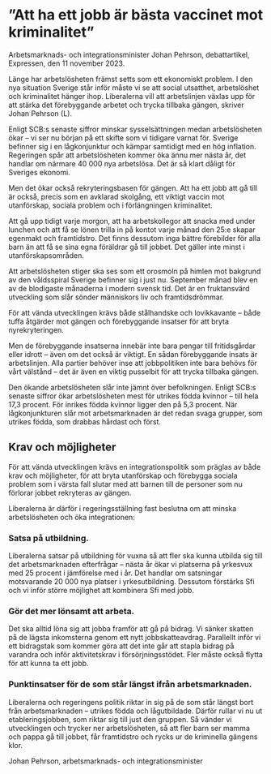 # ”Att ha ett jobb är bästa vaccinet mot kriminalitet”

Arbetsmarknads\- och integrationsminister Johan Pehrson, debattartikel, Expressen, den 11 november 2023\.


Länge har arbetslösheten främst setts som ett ekonomiskt problem. I den nya situation Sverige står inför måste vi se att social utsatthet, arbetslöshet och kriminalitet hänger ihop. Liberalerna vill att arbetslinjen växlas upp för att stärka det förebyggande arbetet och trycka tillbaka gängen, skriver Johan Pehrson (L).

Enligt SCB:s senaste siffror minskar sysselsättningen medan arbetslösheten ökar – vi ser nu början på ett skifte som vi tidigare varnat för. Sverige befinner sig i en lågkonjunktur och kämpar samtidigt med en hög inflation. Regeringen spår att arbetslösheten kommer öka ännu mer nästa år, det handlar om närmare 40 000 nya arbetslösa. Det är så klart dåligt för Sveriges ekonomi.

Men det ökar också rekryteringsbasen för gängen. Att ha ett jobb att gå till är också, precis som en avklarad skolgång, ett viktigt vaccin mot utanförskap, sociala problem och i förlängningen kriminalitet.

Att gå upp tidigt varje morgon, att ha arbetskollegor att snacka med under lunchen och att få se lönen trilla in på kontot varje månad den 25:e skapar egenmakt och framtidstro. Det finns dessutom inga bättre förebilder för alla barn än att få se sina egna föräldrar gå till jobbet. Det gäller inte minst i utanförskapsområden.

Att arbetslösheten stiger ska ses som ett orosmoln på himlen mot bakgrund av den våldsspiral Sverige befinner sig i just nu. September månad blev en av de blodigaste månaderna i modern svensk tid. Det är en fruktansvärd utveckling som slår sönder människors liv och framtidsdrömmar.

För att vända utvecklingen krävs både stålhandske och lovikkavante – både tuffa åtgärder mot gängen och förebyggande insatser för att bryta nyrekryteringen.

Men de förebyggande insatserna innebär inte bara pengar till fritidsgårdar eller idrott – även om det också är viktigt. En sådan förebyggande insats är arbetslinjen. Alla partier behöver inse att jobbpolitiken inte bara behövs för vårt välstånd – det är även en viktig pusselbit för att trycka tillbaka gängen.

Den ökande arbetslösheten slår inte jämnt över befolkningen. Enligt SCB:s senaste siffror ökar arbetslösheten mest för utrikes födda kvinnor – till hela 17,3 procent. För inrikes födda kvinnor ligger den på 5,3 procent. När lågkonjunkturen slår mot arbetsmarknaden är det redan svaga grupper, som utrikes födda, som drabbas hårdast och först.

## Krav och möjligheter

För att vända utvecklingen krävs en integrationspolitik som präglas av både krav och möjligheter, för att bryta utanförskap och förebygga sociala problem som i värsta fall slutar med att barnen till de personer som nu förlorar jobbet rekryteras av gängen.

Liberalerna är därför i regeringsställning fast beslutna om att minska arbetslösheten och öka integrationen:

### Satsa på utbildning.

Liberalerna satsar på utbildning för vuxna så att fler ska kunna utbilda sig till det arbetsmarknaden efterfrågar – nästa år ökar vi platserna på yrkesvux med 25 procent i jämförelse med i år. Det handlar om satsningar motsvarande 20 000 nya platser i yrkesutbildning. Dessutom förstärks Sfi och vi inför större möjlighet att kombinera Sfi med jobb.

### Gör det mer lönsamt att arbeta.

Det ska alltid löna sig att jobba framför att gå på bidrag. Vi sänker skatten på de lägsta inkomsterna genom ett nytt jobbskatteavdrag. Parallellt inför vi ett bidragstak som kommer göra att det inte går att stapla bidrag på varandra och inför aktivitetskrav i försörjningsstödet. Fler måste också flytta för att kunna ta ett jobb.

### Punktinsatser för de som står längst ifrån arbetsmarknaden.

Liberalerna och regeringens politik riktar in sig på de som står längst bort från arbetsmarknaden – utrikes födda och lågutbildade. Därför rullar vi nu ut etableringsjobben, som riktar sig till just den gruppen. Så vänder vi utvecklingen och trycker ner arbetslösheten, så att fler barn ser mamma och pappa gå till jobbet, får framtidstro och rycks ur de kriminella gängens klor.

Johan Pehrson, arbetsmarknads\- och integrationsminister
